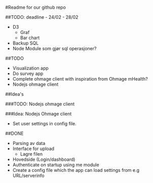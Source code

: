 #Readme for our github repo

##TODO: deadline - 24/02 - 28/02
- D3
	- Graf
	- Bar chart
- Backup SQL
- Node Module som gjør sql operasjoner?

##TODO
- Visualization app
- Do survey app
- Complete ohmage client with inspiration from Ohmage mHealth?
- Nodejs ohmage client

##Idea's


###TODO: Nodejs ohmage client


###Idea: Nodejs Ohmage client
- Set user settings in config file.

##DONE
- Parsing av data
- Interface for upload
	- Lagre filen
- Hovedside (Login/dashboard)
- Authenticate on startup using me module
- Create a config file which the app can load settings from e.g URL/serverinfo